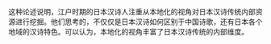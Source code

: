 这种论述说明，江户时期的日本汉诗人注重从本地化的视角对日本汉诗传统内部资源进行挖掘。他们思考的，不仅仅是日本汉诗如何区别于中国诗歌，还有日本各个地域的汉诗特色。可以认为，本地化的视角丰富了日本汉诗传统的内部维度。